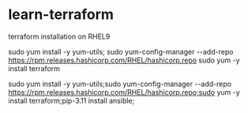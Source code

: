 # learn-terraform
terraform installation on RHEL9

sudo yum install -y yum-utils;
sudo yum-config-manager --add-repo https://rpm.releases.hashicorp.com/RHEL/hashicorp.repo
sudo yum -y install terraform


sudo yum install -y yum-utils;sudo yum-config-manager --add-repo https://rpm.releases.hashicorp.com/RHEL/hashicorp.repo;sudo yum -y install terraform;pip-3.11 install ansible;